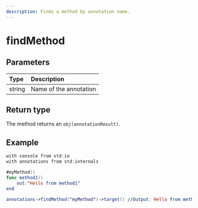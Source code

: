 ```yaml
---
description: Finds a method by annotation name.
---
```


# findMethod

## Parameters

| Type | Description |
| :--- | :--- |
| string | Name of the annotation |

## Return type

The method returns an `obj(annotationResult)`.

## Example

```swift
with console from std:io
with annotations from std:internals

#myMethod()
func method1()
    out:"Hello from method1"
end

annotations->findMethod("myMethod")->target() //Output: Hello from method1
```

